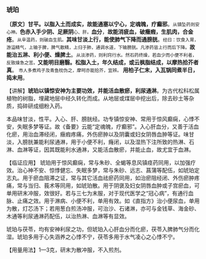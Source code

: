### 琥珀

**〔原文〕甘平。以脂入土而成实，故能通塞以宁心，定魂魄，疗癫邪**。<small>从镇坠药则安心神。</small>**色赤入手少阴、足厥阴**<small>心、肝。</small>**血分**，**故能消疲血，破癥瘕，生肌肉，合金疮**。<small>从辛温药，则破血生肌。</small>**其味甘淡上行，能使肺气下降而通膀胱**。<small>经曰：饮食入胃，游溢精气，上输于脾，脾气散精，上归于肺，通调水道，下输膀胱。凡渗药皆上行而后下降。</small>**故能治五淋、利小便、燥脾土**。<small>从淡渗药，则利窍行水。然石药终燥，若血少而小便不利者，反致燥急之苦。</small>**又能明目磨翳。松脂入土，年久结成，或云枫脂结成，以摩热拾芥者真**。 <small>市人多煮鸡子及青鱼枕伪之，摩呵亦能拾芥，宜辨。</small> **用柏子仁末，入瓦锅同煮半日，捣末用**。

【讲解】**琥珀以镇惊安神为主要功效，并能活血散瘀，利尿通淋**。为古代松科松属植物的树脂，埋藏地层中经久转化而成。从地层或煤层中挖出后，除去砂土等杂质，捣碎研成细粉入药。

本品味甘淡，性平。入心、肝、膀胱经。功专镇惊安神、常用于惊风癫痫，心悸不安，失眠多梦等证。故《备要》云能“定魂魄，疗癫邪”。入心肝血分，又善于活血化瘀，用治血滞经闭，癥瘕疼痛，外伤瘀肿以及阴囊或妇女阴唇血肿等证。味甘淡，入膀胱兼能利尿通淋，用于小便不利，癃闭，以及湿热下注所致的热淋、石淋、血淋等证，因其既能利水通淋，又能活血散瘀，并能止血，故尤宜于血淋。

【临证应用】 琥珀用于惊风癫痫，常与朱砂、全蝎等息风镇痉药同用，以加强疗效。治心神不安、惊悸健忘、失眠多梦，常与朱砂、远志、菖蒲等配伍，如琥珀定志丸。用于瘀血阻滞之证，常与其它活血祛瘀药同用，如治瘀阻经闭、外伤瘀肿疼痛，常与当归、莪术等同用，如琥珀散。用于阴褒及妇女阴唇血肿或子宫瘀血，可单用研末冲服，效很好。若与三七为末服，对于现代医学之“冠心病”，有通行血脉、止痛之效。用于淋病、小便不利，单用有效。如《直指方》治小便尿血，单用为散，灯芯汤下；若用葱白煎汤冲服，可治沙、石诸淋，亦可与金钱草、海金砂、木通等利尿通淋药配伍，以治热淋、血淋等有显效。

琥珀与茯苓，均有安神利尿之功，但琥珀入心肝血分而化瘀，茯苓入脾肺气分而化湿。琥珀多用于心失涵养之心悸不宁，茯苓多用于水气凌心之心悸不宁。

【用量用法】1—3克，研末为散冲服，不入煎剂。
